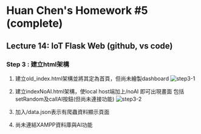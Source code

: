 # Huan Chen's Homework #5 (complete)

## Lecture 14: IoT Flask Web (github, vs code)

### Step 3 : 建立html架構
1. 建立old_index.html架構並將其定為首頁，但尚未繪製dashboard
![step3-1](https://user-images.githubusercontent.com/58764201/174356475-0b0ba190-5076-41c4-ba36-cbaee45eaa50.png)

2. 建立indexNoAI.html架構，使local host端加上/noAI 即可出現畫面 包括setRandom及callAI按鈕(但尚未連接功能)
![step3-2](https://user-images.githubusercontent.com/58764201/174356531-e37df9dd-48e1-4622-b016-6a688270efa2.png)

3. 加入/data.json表示有爬蟲資料顯示頁面
4. 尚未連結XAMPP資料庫與AI功能


